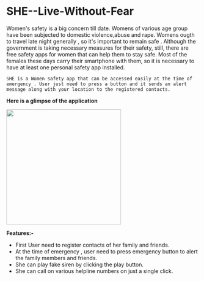 # SHE--Live-Without-Fear
Women's safety is a big concern till date. Womens of various age group have been subjected to domestic violence,abuse and rape. Womens ougth to travel late night generally , so it's important to remain safe . Although the government is taking necessary measures for their safety, still, there are free safety apps for women that can help them to stay safe. Most of the females these days carry their smartphone with them, so it is necessary to have at least one personal safety app installed.

```SHE is a Women safety app that can be accessed easily at the time of emergency . User just need to press a button and it sends an alert message along with your location to the registered contacts.```


**Here is a glimpse of the application**

<img src="https://github.com/priyalbhatewara123/SHE--Live-Without-Fear/blob/master/app/src/main/res/mipmap-xxxhdpi/Screenshot1.jpeg" width="300">

**Features:-**
* First User need to register contacts of her family and friends.
* At the time of emergency , user need to press emergency button to alert the family members and friends.
* She can play fake siren by clicking the play button.
* She can call on various helpline numbers on just a single click.


